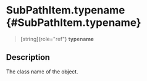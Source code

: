 SubPathItem.typename {#SubPathItem.typename}
====================

> [string]{role="ref"} **typename**

Description
-----------

The class name of the object.
